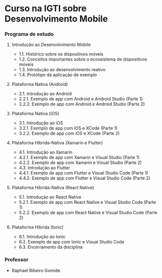 # Curso na IGTI sobre Desenvolvimento Mobile

### Programa de estudo

1. Introdução ao Desenvolvimento Mobile
   - 1.1. Histórico sobre os dispositivos móveis
   - 1.2. Conceitos importantes sobre o ecossistema de dispositivos móveis
   - 1.3. Introdução ao desenvolvimento reativo
   - 1.4. Protótipo da aplicação de exemplo
   
2. Plataforma Nativa (Android)
   - 2.1. Introdução ao Android
   - 2.2.1. Exemplo de app com Android e Android Studio (Parte 1)
   - 2.2.2. Exemplo de app com Android e Android Studio (Parte 2)

3. Plataforma Nativa (iOS)
   - 3.1. Introdução ao iOS
   - 3.2.1. Exemplo de app com iOS e XCode (Parte 1)
   - 3.2.2. Exemplo de app com iOS e XCode (Parte 2)

4. Plataforma Híbrida-Nativa (Xamarin e Flutter)
   - 4.1. Introdução ao Xamarin
   - 4.2.1. Exemplo de app com Xamarin e Visual Studio (Parte 1)
   - 4.2.2. Exemplo de app com Xamarin e Visual Studio (Parte 2)
   - 4.3. Introdução ao Flutter
   - 4.4.1. Exemplo de app com Flutter e Visual Studio Code (Parte 1)
   - 4.4.2. Exemplo de app com Flutter e Visual Studio Code (Parte 2)

5. Plataforma Híbrida-Nativa (React Native)
   - 5.1. Introdução ao React Native
   - 5.2.1. Exemplo de app com React Native e Visual Studio Code (Parte 1)
   - 5.2.2. Exemplo de app com React Native e Visual Studio Code (Parte 2)

6. Plataforma Híbrida (Ionic)
   - 6.1. Introdução ao Ionic
   - 6.2. Exemplo de app com Ionic e Visual Studio Code
   - 6.3. Encerramento da disciplina
   
### Professor

* Raphael Ribeiro Gomide
